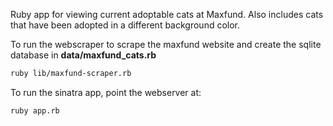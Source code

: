 Ruby app for viewing current adoptable cats at Maxfund. Also includes cats that have been adopted in a different background color.


To run the webscraper to scrape the maxfund website and create the sqlite database in **data/maxfund_cats.rb**
```bash
ruby lib/maxfund-scraper.rb
```

To run the sinatra app, point the webserver at:
```bash
ruby app.rb
```
